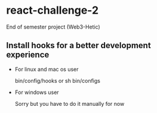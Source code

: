 # react-challenge-2
End of semester project (Web3-Hetic)


## Install hooks for a better development experience
- For linux and mac os user

    bin/config/hooks or sh bin/configs
    
- For windows user

    Sorry but you have to do it manually for now

